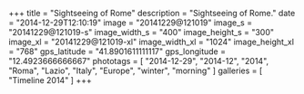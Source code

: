+++
title = "Sightseeing of Rome"
description = "Sightseeing of Rome."
date = "2014-12-29T12:10:19"
image = "20141229@121019"
image_s = "20141229@121019-s"
image_width_s = "400"
image_height_s = "300"
image_xl = "20141229@121019-xl"
image_width_xl = "1024"
image_height_xl = "768"
gps_latitude = "41.8901611111117"
gps_longitude = "12.4923666666667"
phototags = [ "2014-12-29", "2014-12", "2014", "Roma", "Lazio", "Italy", "Europe", "winter", "morning" ]
galleries = [ "Timeline 2014" ]
+++
